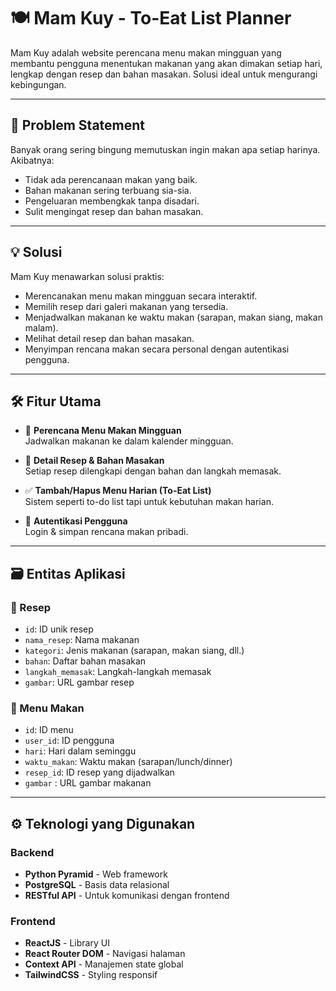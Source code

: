 # 🍽️ Mam Kuy - To-Eat List Planner

Mam Kuy adalah website perencana menu makan mingguan yang membantu pengguna menentukan makanan yang akan dimakan setiap hari, lengkap dengan resep dan bahan masakan. Solusi ideal untuk mengurangi kebingungan. 

---

## 🧩 Problem Statement

Banyak orang sering bingung memutuskan ingin makan apa setiap harinya. Akibatnya:

- Tidak ada perencanaan makan yang baik.
- Bahan makanan sering terbuang sia-sia.
- Pengeluaran membengkak tanpa disadari.
- Sulit mengingat resep dan bahan masakan.

---

## 💡 Solusi

Mam Kuy menawarkan solusi praktis:

- Merencanakan menu makan mingguan secara interaktif.
- Memilih resep dari galeri makanan yang tersedia.
- Menjadwalkan makanan ke waktu makan (sarapan, makan siang, makan malam).
- Melihat detail resep dan bahan masakan.
- Menyimpan rencana makan secara personal dengan autentikasi pengguna.

---

## 🛠️ Fitur Utama

- 📅 **Perencana Menu Makan Mingguan**  
  Jadwalkan makanan ke dalam kalender mingguan.

- 📖 **Detail Resep & Bahan Masakan**  
  Setiap resep dilengkapi dengan bahan dan langkah memasak.

- ✅ **Tambah/Hapus Menu Harian (To-Eat List)**  
  Sistem seperti to-do list tapi untuk kebutuhan makan harian.

- 🔐 **Autentikasi Pengguna**  
  Login & simpan rencana makan pribadi.

---

## 🗃️ Entitas Aplikasi

### 🥘 Resep
- `id`: ID unik resep  
- `nama_resep`: Nama makanan  
- `kategori`: Jenis makanan (sarapan, makan siang, dll.)  
- `bahan`: Daftar bahan masakan  
- `langkah_memasak`: Langkah-langkah memasak  
- `gambar`: URL gambar resep  

### 🍱 Menu Makan
- `id`: ID menu  
- `user_id`: ID pengguna  
- `hari`: Hari dalam seminggu  
- `waktu_makan`: Waktu makan (sarapan/lunch/dinner)  
- `resep_id`: ID resep yang dijadwalkan
- `gambar` : URL gambar makanan

---

## ⚙️ Teknologi yang Digunakan

### Backend
- **Python Pyramid** - Web framework
- **PostgreSQL** - Basis data relasional
- **RESTful API** - Untuk komunikasi dengan frontend

### Frontend
- **ReactJS** - Library UI
- **React Router DOM** - Navigasi halaman
- **Context API** - Manajemen state global
- **TailwindCSS** - Styling responsif
